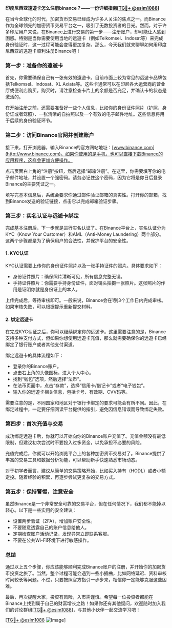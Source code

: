 **印度尼西亚遠遊卡怎么注册binance？——一份详细指南[[TG💪+ @esim1088](https://t.me/s/esim1088)]**

在当今全球化的时代，加密货币交易已经成为许多人关注的焦点之一。而Binance作为全球领先的加密货币交易平台之一，吸引了无数投资者的目光。然而，对于许多印尼用户来说，在Binance上进行交易的第一步——注册账户，却可能让人感到困惑。特别是当你需要使用当地的远遊卡（例如Telkomsel、Indosat等）来完成身份验证时，这一过程可能会变得更加复杂。那么，今天我们就来聊聊如何用印度尼西亚的遠遊卡顺利注册Binance吧！

### **第一步：准备你的遠遊卡**

首先，你需要确保自己有一张有效的遠遊卡。目前市面上较为常见的远遊卡品牌包括Telkomsel、Indosat、XL Axiata等。这些卡通常可以在印尼各大运营商的营业厅或便利店购买。购买时，请注意检查卡片上的余额是否充足，并确认卡的状态是激活的。

在开始注册之前，还需要准备好一些个人信息，比如你的身份证件照片（护照、身份证或者驾照）、一张清晰的自拍照以及一个有效的电子邮件地址。这些信息将用于后续的身份验证环节。

### **第二步：访问Binance官网并创建账户**

接下来，打开浏览器，输入Binance的官方网站地址：[www.binance.com](http://www.binance.com)。如果你使用的是手机，也可以直接下载Binance的应用程序，这样会更加方便操作。

点击页面右上角的“注册”按钮，然后选择“邮箱注册”。在这里，你需要填写你的电子邮件地址，并设置一个强密码。请务必记住这个密码，因为它将是你日后登录Binance的主要凭证之一。

填写完基本信息后，系统会要求你通过邮件验证邮箱的真实性。打开你的邮箱，找到Binance发送的验证链接，点击它以完成邮箱验证步骤。

### **第三步：实名认证与远遊卡绑定**

完成基本注册后，下一步就是进行实名认证了。在Binance平台上，实名认证分为KYC（Know Your Customer）和AML（Anti-Money Laundering）两个部分。这两个步骤都是为了确保用户的合法性，并保护平台的安全性。

#### **1. KYC认证**
KYC认证需要上传你的身份证件照片以及一张手持证件的照片。具体要求如下：
- 身份证件照片：确保照片清晰可见，所有信息完整无误。
- 手持证件照片：你需要手持身份证件，面对镜头拍摄一张照片。这张照片的作用是证明你就是身份证上的本人。

上传完成后，等待审核即可。一般来说，Binance会在1到3个工作日内完成审核。如果审核失败，可以根据提示重新提交材料。

#### **2. 绑定远遊卡**
在完成KYC认证之后，你可以继续绑定你的远遊卡。这里需要注意的是，Binance支持多种支付方式，但如果你想使用远遊卡充值，那么就需要确保你的远遊卡已经绑定了银行账户或者其他支付渠道。

绑定远遊卡的具体流程如下：
- 登录你的Binance账户。
- 点击右上角的头像图标，进入个人中心。
- 找到“钱包”选项，然后选择“法币”。
- 在法币页面中，点击“存款”，选择“信用卡/借记卡”或者“电子钱包”。
- 输入你的远遊卡相关信息，包括卡号、有效期、CVV码等。

需要注意的是，不同国家和地区对于银行卡绑定的要求可能会有所不同。因此，在绑定过程中，一定要仔细阅读平台提供的指引，避免因信息错误而导致绑定失败。

### **第四步：首次充值与交易**

成功绑定远遊卡后，你就可以开始向你的Binance账户充值了。充值金额没有最低限制，但建议初次尝试时不要投入过多资金，以免承担不必要的风险。

充值完成后，你就可以开始浏览平台上的各种加密货币交易对了。Binance提供了丰富的交易工具和数据分析功能，可以帮助新手快速熟悉市场动态。

对于初学者而言，建议从简单的交易策略开始，比如买入持有（HODL）或者小额定投。随着经验的积累，再逐步尝试更复杂的交易方式。

### **第五步：保持警惕，注意安全**

虽然Binance是一个非常安全可靠的交易平台，但在任何情况下，我们都不能掉以轻心。以下是一些实用的安全建议：
- 设置两步验证（2FA），增加账户安全性。
- 不要随意透露自己的账户信息给他人。
- 定期检查账户活动记录，发现异常立即联系客服。
- 不要在公共Wi-Fi环境下进行敏感操作。

### **总结**

通过以上五个步骤，你应该能够顺利完成Binance账户的注册，并开始你的加密货币投资之旅了。当然，整个过程可能会遇到一些小插曲，比如网络延迟、资料审核时间较长等问题。不过，只要按照官方指引一步步来，相信你一定能够克服这些困难。

最后，再次提醒大家，投资有风险，入市需谨慎。希望每一位投资者都能在Binance上找到属于自己的财富增长之路！如果你还有其他疑问，欢迎随时加入我们的讨论群组[[TG💪+ @esim1088](https://t.me/s/esim1088)]，与其他小伙伴一起交流学习吧！

[[TG💪+ @esim1088](https://t.me/s/esim1088) ![Image](https://i.postimg.cc/4NQfJmqS/Snipaste-2025-05-13-00-14-12.png)]